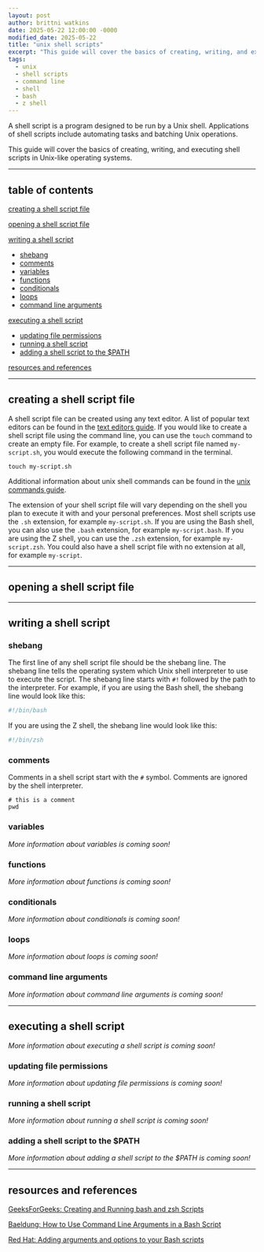 ```yaml
---
layout: post
author: brittni watkins
date: 2025-05-22 12:00:00 -0000
modified_date: 2025-05-22
title: "unix shell scripts"
excerpt: "This guide will cover the basics of creating, writing, and executing shell scripts in Unix-like operating systems."
tags:
  - unix
  - shell scripts
  - command line
  - shell
  - bash
  - z shell
---
```


A shell script is a program designed to be run by a Unix shell. Applications of shell scripts include automating tasks and batching Unix operations.

This guide will cover the basics of creating, writing, and executing shell scripts in Unix-like operating systems.

----

## table of contents

[creating a shell script file](#creating-a-shell-script-file)

[opening a shell script file](#opening-a-shell-script-file)

[writing a shell script](#writing-a-shell-script)
- [shebang](#shebang)
- [comments](#comments)
- [variables](#variables)
- [functions](#functions)
- [conditionals](#conditionals)
- [loops](#loops)
- [command line arguments](#command-line-arguments)

[executing a shell script](#executing-a-shell-script)
- [updating file permissions](#updating-file-permissions)
- [running a shell script](#running-a-shell-script)
- [adding a shell script to the $PATH](#adding-a-shell-script-to-the-path)

[resources and references](#resources-and-references)

----

## creating a shell script file

<!-- TODO - add link -->

A shell script file can be created using any text editor. A list of popular text editors can be found in the [text editors guide](). If you would like to create a shell script file using the command line, you can use the `touch` command to create an empty file. For example, to create a shell script file named `my-script.sh`, you would execute the following command in the terminal.

```shell
touch my-script.sh
```

<!-- TODO - add link -->

Additional information about unix shell commands can be found in the [unix commands guide]().

The extension of your shell script file will vary depending on the shell you plan to execute it with and your personal preferences. Most shell scripts use the `.sh` extension, for example `my-script.sh`. If you are using the Bash shell, you can also use the `.bash` extension, for example `my-script.bash`. If you are using the Z shell, you can use the `.zsh` extension, for example `my-script.zsh`. You could also have a shell script file with no extension at all, for example `my-script`.

----

## opening a shell script file

----

## writing a shell script

### shebang

The first line of any shell script file should be the shebang line. The shebang line tells the operating system which Unix shell interpreter to use to execute the script. The shebang line starts with `#!` followed by the path to the interpreter. For example, if you are using the Bash shell, the shebang line would look like this:

```bash
#!/bin/bash
```
If you are using the Z shell, the shebang line would look like this:

```zsh
#!/bin/zsh
```

### comments

Comments in a shell script start with the `#` symbol. Comments are ignored by the shell interpreter.

```shell
# this is a comment
pwd
```

### variables

*More information about variables is coming soon!*

<!-- TODO - complete variables in shell scripts section -->

### functions

*More information about functions is coming soon!*

<!-- TODO - complete functions in shell scripts section -->

### conditionals

*More information about conditionals is coming soon!*

<!-- TODO - complete conditionals in shell scripts section -->

### loops

*More information about loops is coming soon!*

<!-- TODO - complete loops in shell scripts section -->

### command line arguments

*More information about command line arguments is coming soon!*

<!-- TODO - complete command line arguments in shell scripts section -->

----

## executing a shell script

*More information about executing a shell script is coming soon!*

<!-- TODO - complete executing a shell script section -->

### updating file permissions

*More information about updating file permissions is coming soon!*

<!-- TODO - complete updating file permissions section -->

### running a shell script

*More information about running a shell script is coming soon!*

<!-- TODO - complete running a shell script section -->

### adding a shell script to the $PATH

*More information about adding a shell script to the $PATH is coming soon!*

<!-- TODO - complete adding a shell script to the $PATH section -->

----

## resources and references

[GeeksForGeeks: Creating and Running bash and zsh Scripts](https://www.geeksforgeeks.org/creating-and-running-bash-and-zsh-scripts/)

[Baeldung: How to Use Command Line Arguments in a Bash Script](https://www.baeldung.com/linux/use-command-line-arguments-in-bash-script)

[Red Hat: Adding arguments and options to your Bash scripts](https://www.redhat.com/sysadmin/arguments-options-bash-scripts)
